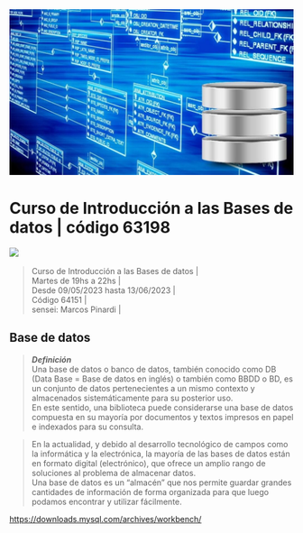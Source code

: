 <img src="extras/headerIMG.jpg">

# Curso de Introducción a las Bases de datos | código 63198

<img src="https://img.shields.io/badge/MySQL-4D9EB1?style=for-the-badge&logo=mysql&logoColor=white">

> Curso de Introducción a las Bases de datos |      
> Martes de 19hs a 22hs |      
> Desde 09/05/2023 hasta 13/06/2023 |     
> Código 64151 |    
> sensei: Marcos Pinardi |  

## Base de datos

> ***Definición***  
> Una base de datos o banco de datos, también conocido como DB (Data Base = Base de datos en inglés) o también como BBDD o BD, es un conjunto de datos pertenecientes a un mismo contexto y almacenados sistemáticamente para su posterior uso.  
> En este sentido, una biblioteca puede considerarse una base de datos compuesta en su mayoría por documentos y textos impresos en papel e indexados para su consulta.  

> En la actualidad, y debido al desarrollo tecnológico de campos como la informática y la electrónica, la mayoría de las bases de datos están en formato digital (electrónico), que ofrece un amplio rango de soluciones al problema de almacenar datos.  
> Una base de datos es un “almacén” que nos permite guardar grandes cantidades de información de forma organizada para que luego podamos encontrar y utilizar fácilmente.  



https://downloads.mysql.com/archives/workbench/